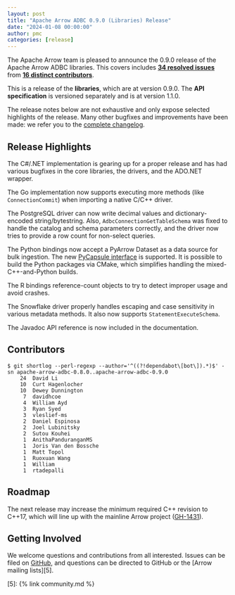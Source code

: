 ```yaml
---
layout: post
title: "Apache Arrow ADBC 0.9.0 (Libraries) Release"
date: "2024-01-08 00:00:00"
author: pmc
categories: [release]
---
```

<!--
{% comment %}
Licensed to the Apache Software Foundation (ASF) under one or more
contributor license agreements.  See the NOTICE file distributed with
this work for additional information regarding copyright ownership.
The ASF licenses this file to you under the Apache License, Version 2.0
(the "License"); you may not use this file except in compliance with
the License.  You may obtain a copy of the License at

http://www.apache.org/licenses/LICENSE-2.0

Unless required by applicable law or agreed to in writing, software
distributed under the License is distributed on an "AS IS" BASIS,
WITHOUT WARRANTIES OR CONDITIONS OF ANY KIND, either express or implied.
See the License for the specific language governing permissions and
limitations under the License.
{% endcomment %}
-->

The Apache Arrow team is pleased to announce the 0.9.0 release of
the Apache Arrow ADBC libraries. This covers includes [**34
resolved issues**][1] from [**16 distinct contributors**][2].

This is a release of the **libraries**, which are at version
0.9.0.  The **API specification** is versioned separately and is
at version 1.1.0.

The release notes below are not exhaustive and only expose selected
highlights of the release. Many other bugfixes and improvements have
been made: we refer you to the [complete changelog][3].

## Release Highlights

The C#/.NET implementation is gearing up for a proper release and has had
various bugfixes in the core libraries, the drivers, and the ADO.NET wrapper.

The Go implementation now supports executing more methods (like
`ConnectionCommit`) when importing a native C/C++ driver.

The PostgreSQL driver can now write decimal values and dictionary-encoded
string/bytestring.  Also, `AdbcConnectionGetTableSchema` was fixed to handle
the catalog and schema parameters correctly, and the driver now tries to
provide a row count for non-select queries.

The Python bindings now accept a PyArrow Dataset as a data source for bulk
ingestion.  The new [PyCapsule interface][pycapsule] is supported.  It is
possible to build the Python packages via CMake, which simplifies handling the
mixed-C++-and-Python builds.

The R bindings reference-count objects to try to detect improper usage and
avoid crashes.

The Snowflake driver properly handles escaping and case sensitivity in various
metadata methods.  It also now supports `StatementExecuteSchema`.

The Javadoc API reference is now included in the documentation.

[pycapsule]: https://arrow.apache.org/docs/format/CDataInterface/PyCapsuleInterface.html

## Contributors

```
$ git shortlog --perl-regexp --author='^((?!dependabot\[bot\]).*)$' -sn apache-arrow-adbc-0.8.0..apache-arrow-adbc-0.9.0
    24	David Li
    10	Curt Hagenlocher
    10	Dewey Dunnington
     7	davidhcoe
     4	William Ayd
     3	Ryan Syed
     3	vleslief-ms
     2	Daniel Espinosa
     2	Joel Lubinitsky
     2	Sutou Kouhei
     1	AnithaPanduranganMS
     1	Joris Van den Bossche
     1	Matt Topol
     1	Ruoxuan Wang
     1	William
     1	rtadepalli
```

## Roadmap

The next release may increase the minimum required C++ revision to C++17,
which will line up with the mainline Arrow project
([GH-1431](https://github.com/apache/arrow-adbc/issues/1431)).

## Getting Involved

We welcome questions and contributions from all interested.  Issues
can be filed on [GitHub][4], and questions can be directed to GitHub
or the [Arrow mailing lists][5].

[1]: https://github.com/apache/arrow-adbc/milestone/13
[2]: #contributors
[3]: https://github.com/apache/arrow-adbc/blob/apache-arrow-adbc-0.9.0/CHANGELOG.md
[4]: https://github.com/apache/arrow-adbc/issues
[5]: {% link community.md %}

